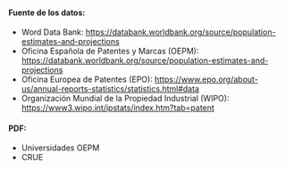 #### Fuente de los datos:
- Word Data Bank: https://databank.worldbank.org/source/population-estimates-and-projections
- Oficina Española de Patentes y Marcas (OEPM): https://databank.worldbank.org/source/population-estimates-and-projections
- Oficina Europea de Patentes (EPO): https://www.epo.org/about-us/annual-reports-statistics/statistics.html#data
- Organización Mundial de la Propiedad Industrial (WIPO): https://www3.wipo.int/ipstats/index.htm?tab=patent

#### PDF:
- Universidades OEPM
- CRUE
